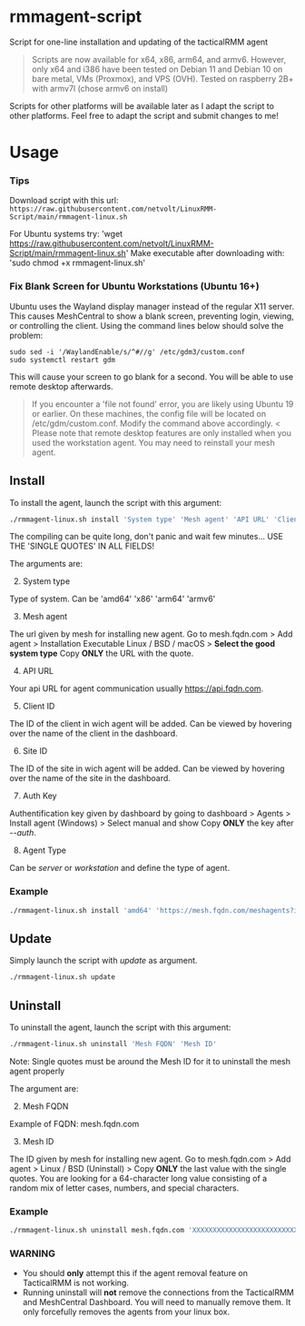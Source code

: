 # rmmagent-script
Script for one-line installation and updating of the tacticalRMM agent

> Scripts are now available for x64, x86, arm64, and armv6. However, only x64 and i386 have been tested on Debian 11 and Debian 10 on bare metal, VMs (Proxmox), and VPS (OVH).
> Tested on raspberry 2B+ with armv7l (chose armv6 on install)

Scripts for other platforms will be available later as I adapt the script to other platforms.
Feel free to adapt the script and submit changes to me!

# Usage

### Tips

Download script with this url: `https://raw.githubusercontent.com/netvolt/LinuxRMM-Script/main/rmmagent-linux.sh`

For Ubuntu systems try: 'wget https://raw.githubusercontent.com/netvolt/LinuxRMM-Script/main/rmmagent-linux.sh'
Make executable after downloading with: 'sudo chmod +x rmmagent-linux.sh'  

### Fix Blank Screen for Ubuntu Workstations (Ubuntu 16+)
Ubuntu uses the Wayland display manager instead of the regular X11 server. This causes MeshCentral to show a blank screen, preventing login, viewing, or controlling the client.
Using the command lines below should solve the problem:
```
sudo sed -i '/WaylandEnable/s/^#//g' /etc/gdm3/custom.conf
sudo systemctl restart gdm
```
This will cause your screen to go blank for a second. You will be able to use remote desktop afterwards.
> If you encounter a 'file not found' error, you are likely using Ubuntu 19 or earlier. On these machines, the config file will be located on /etc/gdm/custom.conf. Modify the command above accordingly. <
Please note that remote desktop features are only installed when you used the workstation agent. You may need to reinstall your mesh agent.

## Install
To install the agent, launch the script with this argument:

```bash
./rmmagent-linux.sh install 'System type' 'Mesh agent' 'API URL' 'Client ID' 'Site ID' 'Auth Key' 'Agent Type'
```
The compiling can be quite long, don't panic and wait few minutes... USE THE 'SINGLE QUOTES' IN ALL FIELDS!

The arguments are:

2. System type

  Type of system. Can be 'amd64' 'x86' 'arm64' 'armv6'  

3. Mesh agent

  The url given by mesh for installing new agent.
  Go to mesh.fqdn.com > Add agent > Installation Executable Linux / BSD / macOS > **Select the good system type**
  Copy **ONLY** the URL with the quote.
  
4. API URL

  Your api URL for agent communication usually https://api.fqdn.com.
  
5. Client ID

  The ID of the client in wich agent will be added.
  Can be viewed by hovering over the name of the client in the dashboard.
  
6. Site ID

  The ID of the site in wich agent will be added.
  Can be viewed by hovering over the name of the site in the dashboard.
  
7. Auth Key

  Authentification key given by dashboard by going to dashboard > Agents > Install agent (Windows) > Select manual and show
  Copy **ONLY** the key after *--auth*.
  
8. Agent Type

  Can be *server* or *workstation* and define the type of agent.
  
### Example
```bash
./rmmagent-linux.sh install 'amd64' 'https://mesh.fqdn.com/meshagents?id=XXXXX&installflags=X&meshinstall=X' 'https://api.fqdn.com' 3 1 'XXXXX' server
```

## Update

Simply launch the script with *update* as argument.

```bash
./rmmagent-linux.sh update
```

## Uninstall
To uninstall the agent, launch the script with this argument:

```bash
./rmmagent-linux.sh uninstall 'Mesh FQDN' 'Mesh ID'
```
Note: Single quotes must be around the Mesh ID for it to uninstall the mesh agent properly

The argument are:

2. Mesh FQDN

  Example of FQDN: mesh.fqdn.com 

3. Mesh ID

  The ID given by mesh for installing new agent.
  Go to mesh.fqdn.com > Add agent > Linux / BSD (Uninstall) > Copy **ONLY** the last value with the single quotes.
  You are looking for a 64-character long value consisting of a random mix of letter cases, numbers, and special characters.

### Example
```bash
./rmmagent-linux.sh uninstall mesh.fqdn.com 'XXXXXXXXXXXXXXXXXXXXXXXXXXXXXXXXXXXXXXXXXXXXXXXXXXXXXXXXXXXXXXXX'
```

### WARNING
- You should **only** attempt this if the agent removal feature on TacticalRMM is not working.
- Running uninstall will **not** remove the connections from the TacticalRMM and MeshCentral Dashboard. You will need to manually remove them. It only forcefully removes the agents from your linux box.
